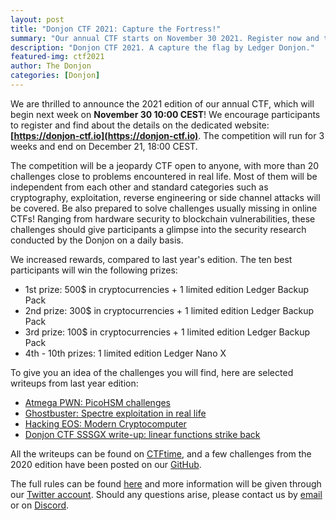 ```yaml
---
layout: post
title: "Donjon CTF 2021: Capture the Fortress!"
summary: "Our annual CTF starts on November 30 2021. Register now and try to break our challenges!"
description: "Donjon CTF 2021. A capture the flag by Ledger Donjon."
featured-img: ctf2021
author: The Donjon
categories: [Donjon]
---
```


We are thrilled to announce the 2021 edition of our annual CTF, which will begin next week on **November 30 10:00 CEST**! We encourage participants to register and find about the details on the dedicated website: **[https://donjon-ctf.io](https://donjon-ctf.io)**. The competition will run for 3 weeks and end on December 21, 18:00 CEST.

The competition will be a jeopardy CTF open to anyone, with more than 20 challenges close to problems encountered in real life. Most of them will be independent from each other and standard categories such as cryptography, exploitation, reverse engineering or side channel attacks will be covered. Be also prepared to solve challenges usually missing in online CTFs! Ranging from hardware security to blockchain vulnerabilities, these challenges should give participants a glimpse into the security research conducted by the Donjon on a daily basis.

We increased rewards, compared to last year's edition. The ten best participants will win the following prizes:

- 1st prize: 500$ in cryptocurrencies + 1 limited edition Ledger Backup Pack
- 2nd prize: 300$ in cryptocurrencies + 1 limited edition Ledger Backup Pack
- 3rd prize: 100$ in cryptocurrencies + 1 limited edition Ledger Backup Pack
- 4th - 10th prizes: 1 limited edition Ledger Nano X

To give you an idea of the challenges you will find, here are selected writeups from last year edition:

- [Atmega PWN: PicoHSM challenges](https://blog.cryptohack.org/atmega-pwn-picohsm-donjon-ctf-writeup)
- [Ghostbuster: Spectre exploitation in real life](https://donjon.ledger.com/ghostbuster/)
- [Hacking EOS: Modern Cryptocomputer](https://blog.cryptohack.org/hacking-eos-ledger-donjon-ctf-writeup)
- [Donjon CTF SSSGX write-up: linear functions strike back](https://aguinet.github.io/blog/2020/11/22/donjon-ctf-sssgx.html)

All the writeups can be found on [CTFtime](https://ctftime.org/event/1173/tasks/), and a few challenges from the 2020 edition have been posted on our [GitHub](https://github.com/Ledger-Donjon/ledger-donjon-ctf-2020).

The full rules can be found [here](https://donjon-ctf.io/rules) and more information will be given through our [Twitter account](https://twitter.com/DonjonLedger). Should any questions arise, please contact us by [email](mailto:ctf@ledger.com) or on [Discord](https://discord.gg/3tcTSENkJa).
